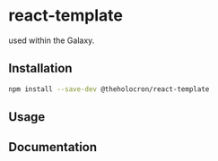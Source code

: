 # react-template

<description> used within the Galaxy.

## Installation

```bash
npm install --save-dev @theholocron/react-template
```

## Usage

<!-- fill out the usage with examples -->

## Documentation

<!-- document the api(s), or how to use with examples -->

